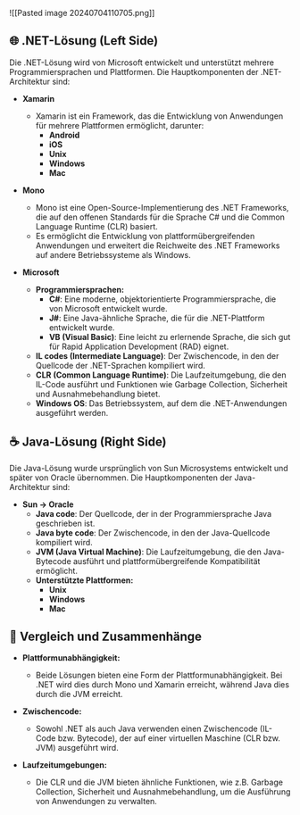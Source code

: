 ![[Pasted image 20240704110705.png]]
## 🌐 .NET-Lösung (Left Side)

Die .NET-Lösung wird von Microsoft entwickelt und unterstützt mehrere Programmiersprachen und Plattformen. Die Hauptkomponenten der .NET-Architektur sind:

- **Xamarin**
  - Xamarin ist ein Framework, das die Entwicklung von Anwendungen für mehrere Plattformen ermöglicht, darunter:
    - **Android**
    - **iOS**
    - **Unix**
    - **Windows**
    - **Mac**

- **Mono**
  - Mono ist eine Open-Source-Implementierung des .NET Frameworks, die auf den offenen Standards für die Sprache C# und die Common Language Runtime (CLR) basiert.
  - Es ermöglicht die Entwicklung von plattformübergreifenden Anwendungen und erweitert die Reichweite des .NET Frameworks auf andere Betriebssysteme als Windows.

- **Microsoft**
  - **Programmiersprachen:**
    - **C#**: Eine moderne, objektorientierte Programmiersprache, die von Microsoft entwickelt wurde.
    - **J#**: Eine Java-ähnliche Sprache, die für die .NET-Plattform entwickelt wurde.
    - **VB (Visual Basic)**: Eine leicht zu erlernende Sprache, die sich gut für Rapid Application Development (RAD) eignet.
  - **IL codes (Intermediate Language)**: Der Zwischencode, in den der Quellcode der .NET-Sprachen kompiliert wird.
  - **CLR (Common Language Runtime)**: Die Laufzeitumgebung, die den IL-Code ausführt und Funktionen wie Garbage Collection, Sicherheit und Ausnahmebehandlung bietet.
  - **Windows OS**: Das Betriebssystem, auf dem die .NET-Anwendungen ausgeführt werden.

## ☕ Java-Lösung (Right Side)

Die Java-Lösung wurde ursprünglich von Sun Microsystems entwickelt und später von Oracle übernommen. Die Hauptkomponenten der Java-Architektur sind:

- **Sun -> Oracle**
  - **Java code**: Der Quellcode, der in der Programmiersprache Java geschrieben ist.
  - **Java byte code**: Der Zwischencode, in den der Java-Quellcode kompiliert wird.
  - **JVM (Java Virtual Machine)**: Die Laufzeitumgebung, die den Java-Bytecode ausführt und plattformübergreifende Kompatibilität ermöglicht.
  - **Unterstützte Plattformen:**
    - **Unix**
    - **Windows**
    - **Mac**

## 🔄 Vergleich und Zusammenhänge

- **Plattformunabhängigkeit:**
  - Beide Lösungen bieten eine Form der Plattformunabhängigkeit. Bei .NET wird dies durch Mono und Xamarin erreicht, während Java dies durch die JVM erreicht.
  
- **Zwischencode:**
  - Sowohl .NET als auch Java verwenden einen Zwischencode (IL-Code bzw. Bytecode), der auf einer virtuellen Maschine (CLR bzw. JVM) ausgeführt wird.

- **Laufzeitumgebungen:**
  - Die CLR und die JVM bieten ähnliche Funktionen, wie z.B. Garbage Collection, Sicherheit und Ausnahmebehandlung, um die Ausführung von Anwendungen zu verwalten.
